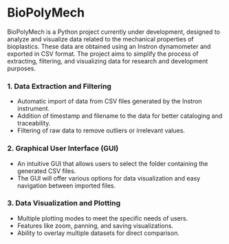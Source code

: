 # BioPolyMech

BioPolyMech is a Python project currently under development, designed to analyze and visualize data related to the mechanical properties of bioplastics. 
These data are obtained using an Instron dynamometer and exported in CSV format. 
The project aims to simplify the process of extracting, filtering, and visualizing data for research and development purposes.

### 1. Data Extraction and Filtering
- Automatic import of data from CSV files generated by the Instron instrument.
- Addition of timestamp and filename to the data for better cataloging and traceability.
- Filtering of raw data to remove outliers or irrelevant values.

### 2. Graphical User Interface (GUI)
- An intuitive GUI that allows users to select the folder containing the generated CSV files.
- The GUI will offer various options for data visualization and easy navigation between imported files.

### 3. Data Visualization and Plotting
- Multiple plotting modes to meet the specific needs of users.
- Features like zoom, panning, and saving visualizations.
- Ability to overlay multiple datasets for direct comparison.
